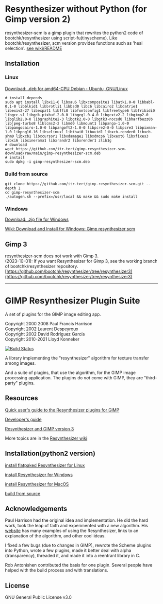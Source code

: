 # Resynthesizer without Python (for Gimp version 2)

resynthesizer-scm is a gimp plugin that rewrites the python2 code of bootchk/resynthesizer using script-fu(tinyscheme). Like bootchk/resynthesizer, scm version provides functions such as 'heal selection'. [see wiki/README](https://github.com/itr-tert/gimp-resynthesizer-scm/wiki/README)

## Installation

### Linux
[Download: .deb for amd64-CPU Debian・Ubuntu, GNU/Linux](https://github.com/itr-tert/gimp-resynthesizer-scm-download/raw/main/gimp-resynthesizer-scm.deb)  
```
# install depends
sudo apt install libx11-6 libxau6 libxcomposite1 libatk1.0-0 libbabl-0.1-0 libblkid1 libbrotli1 libbsd0 libc6 libcairo2 libdatrie1 libexiv2-27 libexpat1 libffi8 libfontconfig1 libfreetype6 libfribidi0 libgcc-s1 libgdk-pixbuf-2.0-0 libgegl-0.4-0 libgexiv2-2 libgimp2.0 libglib2.0-0 libgraphite2-3 libgtk2.0-0 libgtk3-nocsd0 libharfbuzz0b libjpeg-turbo8 liblcms2-2 libmd0 libmount1 libpango-1.0-0 libpangocairo-1.0-0 libpangoft2-1.0-0 libpcre2-8-0 libpcre3 libpixman-1-0 libpng16-16 libselinux1 libthai0 libuuid1 libxcb-render0 libxcb-shm0 libxcb1 libxcursor1 libxdamage1 libxdmcp6 libxext6 libxfixes3 libxi6 libxinerama1 libxrandr2 libxrender1 zlib1g
# download
wget https://github.com/itr-tert/gimp-resynthesizer-scm-download/raw/main/gimp-resynthesizer-scm.deb
# install
sudo dpkg -i gimp-resynthesizer-scm.deb
```

### Build from source
```
git clone https://github.com/itr-tert/gimp-resynthesizer-scm.git --depth 1
cd gimp-resynthesizer-scm
./autogen.sh --prefix=/usr/local && make && sudo make install
```

### Windows
[Download: .zip file for Windows](https://github.com/itr-tert/gimp-resynthesizer-scm-download/raw/main/gimp-resynthesizer-scm-win.zip)

[Wiki: Download and Install for Windows: Gimp resynthesizer scm](https://github.com/itr-tert/gimp-resynthesizer-scm/wiki/Download-and-Install:-GIMP-resynthesizer-scm)


## Gimp 3
resynthesizer-scm does not work with Gimp 3.  
(2023-10-01): If you want Resynthesizer for Gimp 3, see the working branch of bootchk/resynthesizer repository.  
[https://github.com/bootchk/resynthesizer/tree/resynthesizer3](https://github.com/bootchk/resynthesizer/tree/resynthesizer3)  

----

# GIMP Resynthesizer Plugin Suite

A set of plugins for the GIMP image editing app.

  Copyright 2000 2008  Paul Francis Harrison  
  Copyright 2002  Laurent Despeyroux  
  Copyright 2002  David Rodríguez García  
  Copyright 2010-2021  Lloyd Konneker 

[![Build Status](https://travis-ci.org/bootchk/resynthesizer.svg?branch=master)](https://travis-ci.org/bootchk/resynthesizer)

A library implementing the "resynthesizer" algorithm for texture transfer among images.

And a suite of plugins, that use the algorithm, for the GIMP image processing application.
The plugins do _not_ come with GIMP, they are "third-party" plugins.

## Resources

[Quick user's guide to the Resynthesizer plugins for GIMP](https://github.com/bootchk/resynthesizer/wiki/Quick-user's-guide-to-the-Resynthesizer-plugins-for-GIMP)

[Developer's guide](https://github.com/bootchk/resynthesizer/wiki/Developer's-guide-to-the-Resynthesizer-code-and-dependencies)

[Resynthesizer and GIMP version 3](https://github.com/bootchk/resynthesizer/wiki/Resynthesizer-and-GIMP-version-3)

More topics are in the [Resynthesizer wiki](https://github.com/bootchk/resynthesizer/wiki)

## Installation(python2 version)

[install flatpaked Resynthesizer for Linux](https://github.com/bootchk/resynthesizer/wiki/Install-Resynthesizer#flatpak)

[install Resynthesizer for Windows](https://github.com/bootchk/resynthesizer/wiki/Install-Resynthesizer#windows)

[install Resynthesizer for MacOS](https://github.com/bootchk/resynthesizer/wiki/Install-Resynthesizer#mac-osx)

[build from source](https://github.com/bootchk/resynthesizer/wiki/Build-Resynthesizer-from-source)

## Acknowledgements

Paul Harrison had the original idea and implementation.  He did the hard work, took the leap of faith and experimented with a new algorithm.  His [website](http://www.logarithmic.net/pfh/) has many examples of using the Resynthesizer, links to an explanation of the algorithm, and other cool ideas.

I fixed a few bugs (due to changes in GIMP), rewrote the Scheme plugins into Python, wrote a few plugins, made it better deal with alpha (transparency), threaded it, and made it into a reentrant library in C.

Rob Antonishen contributed the basis for one plugin.  Several people have helped with the build process and with translations.

## License

GNU General Public License v3.0

